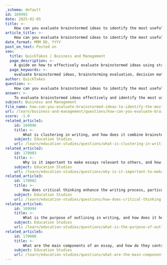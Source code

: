 ```yaml
---
_schema: default
id: 169993
date: 2025-02-05
title: >-
    How can you evaluate brainstormed ideas to identify the most useful ones?
article_title: >-
    How can you evaluate brainstormed ideas to identify the most useful ones?
date_format: MMM DD, YYYY
post_on_text: Posted on
seo:
  title: QuickTakes | Business and Management
  page_description: >-
    A guide on how to effectively evaluate brainstormed ideas using structured criteria and various techniques such as multipoint voting and decision matrices, fostering collaboration and enhancing decision-making.
  page_keywords: >-
    evaluate brainstormed ideas, brainstorming evaluation, decision matrix, multipoint voting, idea prioritization, criteria for evaluation, group discussion, I.C.E. framework, P.I.E. framework, visual tools, collaborative evaluation, structured approach
author: QuickTakes
question: >-
    How can you evaluate brainstormed ideas to identify the most useful ones?
answer: >-
    To evaluate brainstormed ideas effectively and identify the most useful ones, you can follow a structured approach that incorporates predetermined criteria and various evaluation techniques. Here are some steps and methods to consider:\n\n1. **Establish Evaluation Criteria**: Before the brainstorming session, create a list of criteria that will help you assess the ideas generated. This could include factors such as feasibility, relevance to the problem, potential impact, and alignment with goals. Using a criteria list allows for a more objective evaluation process.\n\n2. **Use Multipoint Voting**: After generating ideas, employ a voting system where participants can allocate points to their preferred ideas. This method helps prioritize ideas based on group consensus. Start with a manageable number of criteria (e.g., five) to keep the process focused.\n\n3. **Decision Matrix**: Create a decision matrix where you can score each idea against the established criteria. This visual representation allows you to compare ideas side by side and see which ones stand out based on their scores.\n\n4. **Group Discussion**: Facilitate a discussion among participants to reflect on the ideas. Encourage team members to share their thoughts on the strengths and weaknesses of each idea. This collaborative evaluation can lead to deeper insights and the refinement of ideas.\n\n5. **Separate Meetings for Evaluation**: To avoid mixing the creative and evaluative processes, consider holding separate meetings for brainstorming and evaluation. This allows participants to step back from their initial ideas and assess them with a fresh perspective.\n\n6. **Utilize Techniques like I.C.E. or P.I.E.**: These frameworks can help prioritize ideas based on Impact, Confidence, and Ease (I.C.E.) or Potential, Importance, and Ease (P.I.E.). Scoring ideas using these methods can provide a structured way to identify the most promising options.\n\n7. **Visual Tools**: Use visual aids like flowcharts or fishbone diagrams to map out the relationships between ideas and their potential outcomes. This can help clarify the thought process and highlight the most viable options.\n\n8. **Reflection and Feedback**: After the evaluation process, take time to reflect on the chosen ideas and gather feedback from the team. This can help in understanding the rationale behind selections and in making any necessary adjustments.\n\nBy implementing these strategies, you can systematically evaluate brainstormed ideas and identify those that are most useful for your objectives. This structured approach not only enhances decision-making but also fosters a collaborative environment where all voices are heard.
subject: Business and Management
file_name: how-can-you-evaluate-brainstormed-ideas-to-identify-the-most-useful-ones.md
url: /learn/business-and-management/questions/how-can-you-evaluate-brainstormed-ideas-to-identify-the-most-useful-ones
score: -1.0
related_article1:
    id: 169996
    title: >-
        What is clustering in writing, and how does it combine brainstorming and organizing?
    subject: Education Studies
    url: /learn/education-studies/questions/what-is-clustering-in-writing-and-how-does-it-combine-brainstorming-and-organizing
related_article2:
    id: 170003
    title: >-
        Why is it important to make essays relevant to others, and how can personal experience contribute to this?
    subject: Education Studies
    url: /learn/education-studies/questions/why-is-it-important-to-make-essays-relevant-to-others-and-how-can-personal-experience-contribute-to-this
related_article3:
    id: 170002
    title: >-
        How does critical thinking enhance the writing process, particularly in analyzing and reflecting?
    subject: Education Studies
    url: /learn/education-studies/questions/how-does-critical-thinking-enhance-the-writing-process-particularly-in-analyzing-and-reflecting
related_article4:
    id: 169994
    title: >-
        What is the purpose of outlining in writing, and how does it help in organizing thoughts?
    subject: Education Studies
    url: /learn/education-studies/questions/what-is-the-purpose-of-outlining-in-writing-and-how-does-it-help-in-organizing-thoughts
related_article5:
    id: 170000
    title: >-
        What are the main components of an essay, and how do they contribute to its overall structure?
    subject: Education Studies
    url: /learn/education-studies/questions/what-are-the-main-components-of-an-essay-and-how-do-they-contribute-to-its-overall-structure
---
```


&nbsp;